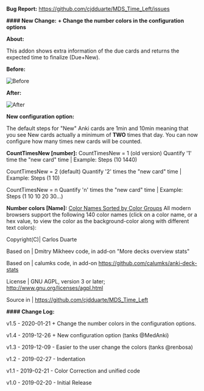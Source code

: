 <b>Bug Report:</b> https://github.com/cjdduarte/MDS_Time_Left/issues

<b>#### New Change:</b>
<b>+ Change the number colors in the configuration options</b>

<b>About:</b>

This addon shows extra information of the due cards and returns the expected time to finalize (Due+New).

<b>Before:</b>

<img src="https://i.ibb.co/C2yGtsn/before.png" alt="Before">

<b>After:</b>

<img src="https://i.ibb.co/QffdL8s/after.png" alt="After">

<b>New configuration option:</b>

The default steps for "New" Anki cards are 1min and 10min meaning that you see New cards actually a minimum of <b>TWO</b> times that day.
You can now configure how many times new cards will be counted.

<b>CountTimesNew [number]:</b>
CountTimesNew = 1 (old version)
Quantify '1' time the "new card" time | Example: Steps (10 1440)

CountTimesNew = 2 (default)
Quantify '2' times the "new card" time | Example: Steps (1 10)

CountTimesNew = n
Quantify 'n' times the "new card" time | Example: Steps (1 10 10 20 30...)

<b>Number colors [Name]:</b>
<a href="https://www.w3schools.com/colors/colors_groups.asp">Color Names Sorted by Color Groups</a>
All modern browsers support the following 140 color names (click on a color name, or a hex value, to view the color as the background-color along with different text colors):

Copyright(C)| Carlos Duarte

Based on | Dmitry Mikheev code, in add-on "More decks overview stats"

Based on | calumks code, in add-on https://github.com/calumks/anki-deck-stats

License | GNU AGPL, version 3 or later; http://www.gnu.org/licenses/agpl.html

Source in | https://github.com/cjdduarte/MDS_Time_Left

<b> #### Change Log:</b>

v1.5 - 2020-01-21 + Change the number colors in the configuration options.

v1.4 - 2019-12-26 + New configuration option (tanks @MedAnki)

v1.3 - 2019-12-09 - Easier to the user change the colors (tanks @renbosa)

v1.2 - 2019-02-27 - Indentation

v1.1 - 2019-02-21 - Color Correction and unified code

v1.0 - 2019-02-20 - Initial Release